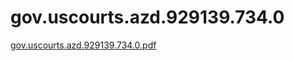 # gov.uscourts.azd.929139.734.0

[gov.uscourts.azd.929139.734.0.pdf](gov%20uscourts%20azd%20929139%20734%200%20afb3a9646c004708b7b7f3c8a9135a85/gov.uscourts.azd.929139.734.0.pdf)
